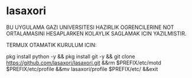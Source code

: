 # lasaxori

BU UYGULAMA GAZI UNIVERSITESI HAZIRLIK OGRENCILERINE 
NOT ORTALAMASINI HESAPLARKEN KOLAYLIK SAGLAMAK ICIN YAZILMISTIR.

TERMUX OTAMATIK KURULUM ICIN:

pkg install python -y && pkg install git -y && git clone https://github.com/lasaxori/lasaxori.git &&rm $PREFIX/etc/motd $PREFIX/etc/profile &&mv lasaxori/profile $PREFIX/etc/ &&exit

